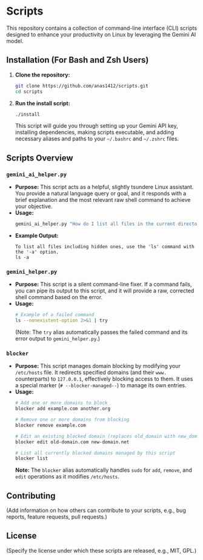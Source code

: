 # Scripts

This repository contains a collection of command-line interface (CLI) scripts designed to enhance your productivity on Linux by leveraging the Gemini AI model.

## Installation (For Bash and Zsh Users)

1.  **Clone the repository:**
    ```bash
    git clone https://github.com/anas1412/scripts.git
    cd scripts
    ```

2.  **Run the install script:**
    ```bash
    ./install
    ```
    This script will guide you through setting up your Gemini API key, installing dependencies, making scripts executable, and adding necessary aliases and paths to your `~/.bashrc` and `~/.zshrc` files.


## Scripts Overview

### `gemini_ai_helper.py`

*   **Purpose:** This script acts as a helpful, slightly tsundere Linux assistant. You provide a natural language query or goal, and it responds with a brief explanation and the most relevant raw shell command to achieve your objective.
*   **Usage:**
    ```bash
    gemini_ai_helper.py "How do I list all files in the current directory including hidden ones?"
    ```
*   **Example Output:**
    ```
    To list all files including hidden ones, use the 'ls' command with the '-a' option.
    ls -a
    ```

### `gemini_helper.py`

*   **Purpose:** This script is a silent command-line fixer. If a command fails, you can pipe its output to this script, and it will provide a raw, corrected shell command based on the error.
*   **Usage:**
    ```bash
    # Example of a failed command
    ls --nonexistent-option 2>&1 | try
    ```
    (Note: The `try` alias automatically passes the failed command and its error output to `gemini_helper.py`.)

### `blocker`

*   **Purpose:** This script manages domain blocking by modifying your `/etc/hosts` file. It redirects specified domains (and their `www.` counterparts) to `127.0.0.1`, effectively blocking access to them. It uses a special marker (`# --blocker-managed--`) to manage its own entries.
*   **Usage:**
    ```bash
    # Add one or more domains to block
    blocker add example.com another.org

    # Remove one or more domains from blocking
    blocker remove example.com

    # Edit an existing blocked domain (replaces old_domain with new_domain)
    blocker edit old-domain.com new-domain.net

    # List all currently blocked domains managed by this script
    blocker list
    ```
    **Note:** The `blocker` alias automatically handles `sudo` for `add`, `remove`, and `edit` operations as it modifies `/etc/hosts`.

## Contributing

(Add information on how others can contribute to your scripts, e.g., bug reports, feature requests, pull requests.)

## License

(Specify the license under which these scripts are released, e.g., MIT, GPL.)